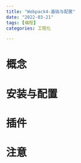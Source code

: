 ```yaml
---
title: "Webpack4-基础与配置"
date: "2022-03-21"
tags: [编程]
categories: 工程化

---
```


# 概念

# 安装与配置

# 插件

# 注意

